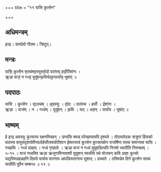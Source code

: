 +++
title = "११ यासि कुत्सेन"

+++
## अधिमन्त्रम्
इन्द्रः। वामदेवो गौतमः। त्रिष्टुप्।

## मन्त्रः
यासि॒ कुत्से॑न स॒रथ॑मव॒स्युस्तो॒दो वात॑स्य॒ हर्यो॒रीशा॑नः ।  
ऋ॒ज्रा वाजं॒ न गध्यं॒ युयू॑षन्क॒विर्यदह॒न्पार्या॑य॒ भूषा॑त् ॥

## पदपाठः
यासि॑ । कुत्से॑न । स॒ऽरथ॑म् । अ॒व॒स्युः । तो॒दः । वात॑स्य । हर्योः॑ । ईशा॑नः ।  
ऋ॒ज्रा । वाज॑म् । न । गध्य॑म् । युयू॑षन् । क॒विः । यत् । अह॑न् । पार्या॑य । भूषा॑त् ॥

## भाष्यम्
हे इन्द्र अवस्युः कुत्सस्य रक्षणमिच्छन् । छन्दसि क्यच् परेच्छायामपि दृश्यते । तोदस्तोदकः शत्रूणां हिंसको वातस्य वायुसदृशयोर्वेगवतोर्हर्योरश्वयोरीशान ईश्वरस्त्वं कुत्सेन कुत्साख्येन राजर्षिणा सरथं समानरथं यासि । गच्छसि । गध्यं ग्राह्यम् । गध्यं गृण्हातेः । ऋज्रा वाजं न गध्यं युयूषन्नित्यपि निगमो भवतीति निरुक्तम् । ५-१५ । वाजं नान्नमिव ऋज्रा ऋजुगामिनावश्वौ युयूशन् स्वकीये रथे योजयन् कविः प्राज्ञः कुत्सो यद्यस्मिन्नहन्नहनि दिवसे पार्याय पारणाय आपन्निस्तरणाय भूशात् । प्रभवते । तस्मिन्नेव दिने कुत्सेन सरथं यासीति पूर्वेन सम्बन्धः ॥ ११ ॥